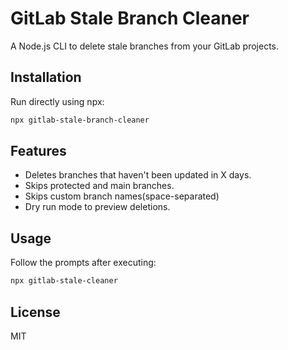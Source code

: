 # GitLab Stale Branch Cleaner

A Node.js CLI to delete stale branches from your GitLab projects.

## Installation

Run directly using npx:

```bash
npx gitlab-stale-branch-cleaner
```

## Features

- Deletes branches that haven't been updated in X days.
- Skips protected and main branches.
- Skips custom branch names(space-separated)
- Dry run mode to preview deletions.

## Usage

Follow the prompts after executing:

```bash
npx gitlab-stale-cleaner
```

## License

MIT
